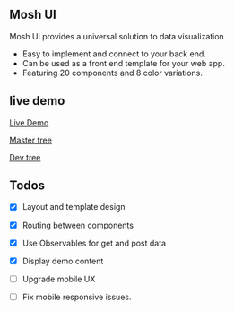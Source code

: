 ## Mosh UI

Mosh UI provides a universal solution to data visualization

- Easy to implement and connect to your back end.
- Can be used as a front end template for your web app.
- Featuring 20 components and 8 color variations.

## live demo

[Live Demo](https://mosh-media.github.io/Mosh-UI "Check it out")

[Master tree](https://github.com/Mosh-Media/Mosh-UI/tree/master "Check it out")

[Dev tree](https://github.com/Mosh-Media/Mosh-UI/tree/Dev "Check it out")

## Todos

- [x] Layout and template design
- [x] Routing between components
- [x] Use Observables for get and post data
- [x] Display demo content
- [ ] Upgrade mobile UX
- [ ] Fix mobile responsive issues.

